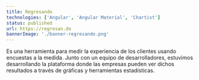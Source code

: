 ```yaml
---
title: Regresando
technologies: ['Angular', 'Angular Material', 'Chartist']
status: published
url: https://regresan.do
bannerImage: './banner-regresando.png'
---
```


Es una herramienta para medir la experiencia de los clientes usando encuestas a la medida. Junto con un equipo de desarrolladores, estuvimos desarrollando la plataforma donde las empresas pueden ver dichos resultados a través de gráficas y herramientas estadísticas.
